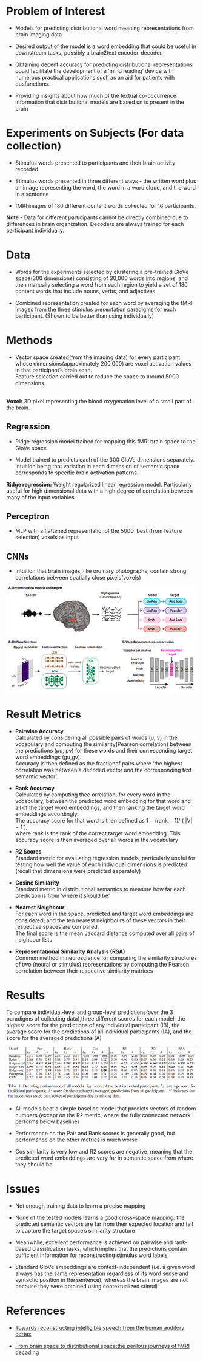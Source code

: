 # Problem of Interest

*  Models for predicting distributional word meaning representations from
brain imaging data

* Desired output of the model is a word embedding that could be useful in downstream tasks, possibly a brain2text encoder-decoder. 

* Obtaining decent accuracy for predicting distributional representations could facilitate the development of
a ‘mind reading’ device with numerous practical applications such as an aid for patients with dusfunctions.

*  Providing insights about how much of the textual co-occurrence information that distributional models are based on
is present in the brain


# Experiments on Subjects (For data collection)


* Stimulus words presented to participants and their brain activity recorded

* Stimulus words presented in three different ways - the written word plus an image representing the word, the
word in a word cloud, and the word in a sentence

* fMRI images of 180 different content words collected for 16 participants. 

<b>Note</b> - Data for different participants cannot be directly combined due to differences in brain organization. Decoders are always
trained for each participant individually.


# Data


* Words for the experiments selected by clustering a pre-trained GloVe space(300 dimensions) consisting of 30,000 words into regions, and then
manually selecting a word from each region to yield a set of 180 content words that include nouns, verbs, and adjectives.

* Combined representation created for each word by averaging the fMRI images from the three stimulus presentation paradigms for each participant. (Shown to be better than using individually)



# Methods


* Vector space created(from the imaging data) for every participant whose dimensions(approximately 200,000) are voxel activation values
in that participant’s brain scan.<br> Feature selection carried out to reduce the space to around 5000 dimensions.<br><br>

<b>Voxel:</b> 3D pixel representing the blood oxygenation level of a small part of the brain.<br>

## Regression

* Ridge regression model trained for mapping this fMRI brain space to the GloVe space 

* Model trained to predicts each of the 300 GloVe dimensions separately. Intuition being that variation in each dimension of semantic
space corresponds to specific brain activation patterns.

<b>Ridge regression:</b> Weight regularized linear regression model. Particularly useful for high dimensional data with a high
degree of correlation between many of the input variables.


## Perceptron

*  MLP with a flattened representationof the 5000 ‘best’(from feature selection) voxels as input

## CNNs

* Intuition that brain images, like ordinary photographs, contain strong correlations between spatially close pixels(voxels)

![Methods](./img/1.png)



# Result Metrics


* <b>Pairwise Accuracy</b><br>
Calculated by considering all possible pairs of words (u, v) in the vocabulary and computing the similarity(Pearson correlation) between
the predictions (pu, pv) for these words and their corresponding target word embeddings (gu,gv). <br>
Accuracy is then defined as the fractionof pairs where ‘the highest correlation was between a decoded vector and the corresponding
text semantic vector’.

* <b>Rank Accuracy</b><br>
Calculated by computing thec orrelation, for every word in the vocabulary, between the predicted word embedding for that word
and all of the target word embeddings, and then ranking the target word embeddings accordingly.<br>
The accuracy score for that word is then defined as 1 − (rank − 1)/ ( |V| − 1 ), <br>
where rank is the rank of the correct target word embedding. This accuracy score is then averaged over
all words in the vocabulary

* <b>R2 Scores</b><br>
Standard metric for evaluating regression models, particularly useful for testing how well the value of each individual dimensions is predicted (recall that dimensions were predicted separately)

* <b>Cosine Similarity</b><br>
Standard metric in distributional semantics to measure how far each prediction is from ‘where it
should be'

* <b>Nearest Neighbour</b><br>
For each word in the space, predicted
and target word embeddings are considered, and the ten nearest neighbours of these vectors in their respective spaces are compared.<br> 
The final score is the mean Jaccard distance computed over all pairs of neighbour lists

* <b>Representational Similarity Analysis (RSA)</b><br>
Common method in neuroscience for comparing the similarity structures of two (neural or
stimulus) representations by computing the Pearson correlation between their respective similarity matrices



# Results 

To compare individual-level and group-level predictions(over the 3 paradigms of collecting data),three different scores for each model:
the highest score for the predictions of any individual participant (IB), the average score for the
predictions of all individual participants (IA), and the score for the averaged predictions (A)

![Results](./img/2.png)

* All models beat a simple baseline model that predicts vectors of random numbers (except
on the R2 metric, where the fully connected network performs below baseline)

* Performance on the Pair and Rank scores is generally good, but performance on the
other metrics is much worse

* Cos similarity is very low and R2 scores are negative, meaning that the predicted
word embeddings are very far in semantic space from where they should be


# Issues

* Not enough training data to learn a precise mapping

* None of the tested models learns a good cross-space mapping: the predicted semantic vectors are far from their expected location and fail to capture the target space’s similarity structure

* Meanwhile, excellent performance is achieved on pairwise and rank-based classification
tasks, which implies that the predictions contain sufficient information for reconstructing stimulus
word labels

* Standard GloVe embeddings are context-independent
(i.e. a given word always has the same representation regardless of its word sense and syntactic position in the sentence), whereas the brain
images are not because they were obtained using contextualized stimuli


# References


* [Towards reconstructing intelligible speech from the human auditory cortex](https://www.nature.com/articles/s41598-018-37359-z)

* [From brain space to distributional space:the perilous journeys of fMRI decoding](https://www.aclweb.org/anthology/P19-2021.pdf)


